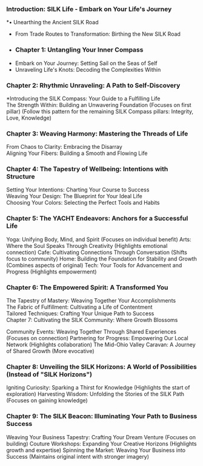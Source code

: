  
  
### Introduction: SILK Life - Embark on Your Life's Journey
*•	Unearthing the Ancient SILK Road 
* From Trade Routes to Transformation: Birthing the New SILK Road
* ### Chapter 1: Untangling Your Inner Compass
* Embark on Your Journey: Setting Sail on the Seas of Self
* Unraveling Life's Knots: Decoding the Complexities Within
### Chapter 2: Rhythmic Unraveling: A Path to Self-Discovery  
*Introducing the SILK Compass: Your Guide to a Fulfilling Life  
The Strength Within: Building an Unwavering Foundation (Focuses on first pillar)
(Follow this pattern for the remaining SILK Compass pillars: Integrity, Love, Knowledge)

### Chapter 3: Weaving Harmony: Mastering the Threads of Life  
From Chaos to Clarity: Embracing the Disarray  
Aligning Your Fibers: Building a Smooth and Flowing Life 
### Chapter 4: The Tapestry of Wellbeing: Intentions with Structure  

Setting Your Intentions: Charting Your Course to Success  
Weaving Your Design: The Blueprint for Your Ideal Life   
Choosing Your Colors: Selecting the Perfect Tools and Habits 
### Chapter 5: The YACHT Endeavors: Anchors for a Successful Life  
Yoga: Unifying Body, Mind, and Spirit (Focuses on individual benefit)
Arts: Where the Soul Speaks Through Creativity (Highlights emotional connection)
Cafe: Cultivating Connections Through Conversation (Shifts focus to community)
Home: Building the Foundation for Stability and Growth (Combines aspects of original)
Tech: Your Tools for Advancement and Progress (Highlights empowerment)
### Chapter 6: The Empowered Spirit: A Transformed You  
The Tapestry of Mastery: Weaving Together Your Accomplishments  
The Fabric of Fulfillment: Cultivating a Life of Contentment  
Tailored Techniques: Crafting Your Unique Path to Success  
Chapter 7: Cultivating the SILK Community: Where Growth Blossoms  

Community Events: Weaving Together Through Shared Experiences (Focuses on connection)
Partnering for Progress: Empowering Our Local Network (Highlights collaboration)
The Mid-Ohio Valley Caravan: A Journey of Shared Growth (More evocative)
### Chapter 8: Unveiling the SILK Horizons: A World of Possibilities (Instead of "SILK Horizons")

Igniting Curiosity: Sparking a Thirst for Knowledge (Highlights the start of exploration)
Harvesting Wisdom: Unfolding the Stories of the SILK Path (Focuses on gaining knowledge)
### Chapter 9: The SILK Beacon: Illuminating Your Path to Business Success  

Weaving Your Business Tapestry: Crafting Your Dream Venture (Focuses on building)
Couture Workshops: Expanding Your Creative Horizons (Highlights growth and expertise)
Spinning the Market: Weaving Your Business into Success (Maintains original intent with stronger imagery)



 
